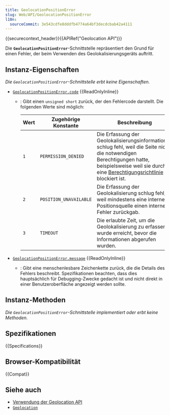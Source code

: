 ```yaml
---
title: GeolocationPositionError
slug: Web/API/GeolocationPositionError
l10n:
  sourceCommit: 3e543cdfe8dddfb4774a64bf3decdcbab42a4111
---
```


{{securecontext_header}}{{APIRef("Geolocation API")}}

Die **`GeolocationPositionError`**-Schnittstelle repräsentiert den Grund für einen Fehler, der beim Verwenden des Geolokalisierungsgeräts auftritt.

## Instanz-Eigenschaften

_Die `GeolocationPositionError`-Schnittstelle erbt keine Eigenschaften._

- [`GeolocationPositionError.code`](/de/docs/Web/API/GeolocationPositionError/code) {{ReadOnlyInline}}

  - : Gibt einen `unsigned short` zurück, der den Fehlercode darstellt. Die folgenden Werte sind möglich:

    | Wert | Zugehörige Konstante   | Beschreibung                                                                                                                                                                                                                                      |
    | ---- | ---------------------- | ------------------------------------------------------------------------------------------------------------------------------------------------------------------------------------------------------------------------------------------------- |
    | `1`  | `PERMISSION_DENIED`    | Die Erfassung der Geolokalisierungsinformationen schlug fehl, weil die Seite nicht die notwendigen Berechtigungen hatte, beispielsweise weil sie durch eine [Berechtigungsrichtlinie](/de/docs/Web/HTTP/Guides/Permissions_Policy) blockiert ist. |
    | `2`  | `POSITION_UNAVAILABLE` | Die Erfassung der Geolokalisierung schlug fehl, weil mindestens eine interne Positionsquelle einen internen Fehler zurückgab.                                                                                                                     |
    | `3`  | `TIMEOUT`              | Die erlaubte Zeit, um die Geolokalisierung zu erfassen, wurde erreicht, bevor die Informationen abgerufen wurden.                                                                                                                                 |

- [`GeolocationPositionError.message`](/de/docs/Web/API/GeolocationPositionError/message) {{ReadOnlyInline}}
  - : Gibt eine menschenlesbare Zeichenkette zurück, die die Details des Fehlers beschreibt. Spezifikationen beachten, dass dies hauptsächlich für Debugging-Zwecke gedacht ist und nicht direkt in einer Benutzeroberfläche angezeigt werden sollte.

## Instanz-Methoden

_Die `GeolocationPositionError`-Schnittstelle implementiert oder erbt keine Methoden._

## Spezifikationen

{{Specifications}}

## Browser-Kompatibilität

{{Compat}}

## Siehe auch

- [Verwendung der Geolocation API](/de/docs/Web/API/Geolocation_API/Using_the_Geolocation_API)
- [`Geolocation`](/de/docs/Web/API/Geolocation)
